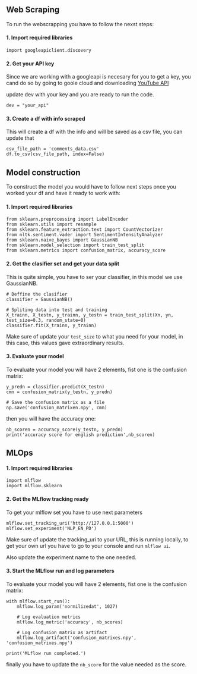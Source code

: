 ## Web Scraping

To run the webscrapping you have to follow the nexst steps:  

#### 1. Import required libraries

```shell
import googleapiclient.discovery
```

#### 2. Get your API key

Since we are working with a googleapi is necesary for you to get a key, you cand do so by going to goole cloud and downloading [YouTube API](https://developers.google.com/youtube/v3/getting-started)

update dev with your key and you are ready to run the code.

```shell
dev = "your_api"  
```

#### 3. Create a df with info scraped

This will create a df with the info and will be saved as a csv file, you can update that

```shell
csv_file_path = 'comments_data.csv'
df.to_csv(csv_file_path, index=False)  
```


## Model construction

To construct the model you would have to follow next steps once you worked your df and have it ready to work with:

#### 1. Import required libraries

```shell
from sklearn.preprocessing import LabelEncoder
from sklearn.utils import resample
from sklearn.feature_extraction.text import CountVectorizer
from nltk.sentiment.vader import SentimentIntensityAnalyzer
from sklearn.naive_bayes import GaussianNB
from sklearn.model_selection import train_test_split
from sklearn.metrics import confusion_matrix, accuracy_score
```

#### 2. Get the clasifier set and get your data split

This is quite simple, you have to ser your classifier, in this model we use GaussianNB.

```shell
# Deffine the clasifier 
classifier = GaussianNB()

# Spliting data into test and training
X_trainn, X_testn, y_trainn, y_testn = train_test_split(Xn, yn, test_size=0.3, random_state=0)
classifier.fit(X_trainn, y_trainn)
```
Make sure of update your `test_size` to what you need for your model, in this case, this values gave extraordinary results.

#### 3. Evaluate your model

To evaluate your model you will have 2 elements, fist one is the confusion matrix:

```shell
y_predn = classifier.predict(X_testn)
cmn = confusion_matrix(y_testn, y_predn)

# Save the confusion matrix as a file
np.save('confusion_matrixen.npy', cmn)
```
then you will have the accuracy one:

```shell
nb_scoren = accuracy_score(y_testn, y_predn)
print('accuracy score for english prediction',nb_scoren)
```


## MLOps

#### 1. Import required libraries

```shell
import mlflow
import mlflow.sklearn
```

#### 2. Get the MLflow tracking ready

To get your mlflow set you have to use next parameters

```shell
mlflow.set_tracking_uri('http://127.0.0.1:5000')
mlflow.set_experiment('NLP_EN_PD')
```

Make sure of update the tracking_uri to your URL, this is running locally, to get your own url you have to go to your console and run `mlflow ui`.

Also update the experiment name to the one needed.

#### 3. Start the MLflow run and log parameters 

To evaluate your model you will have 2 elements, fist one is the confusion matrix:

```shell
with mlflow.start_run():
    mlflow.log_param('normilizedat', 1027)

    # Log evaluation metrics
    mlflow.log_metric('accuracy', nb_scores)
    
    # Log confusion matrix as artifact
    mlflow.log_artifact('confusion_matrixes.npy', 'confusion_matrixes.npy')

print('MLflow run completed.')
```
finally you have to update the `nb_score` for the value needed as the score.
